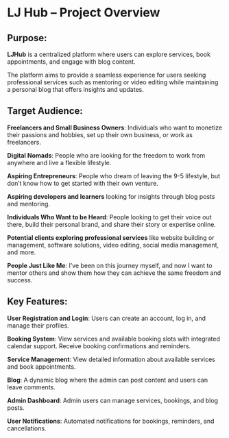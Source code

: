 # LJ Hub – Project Overview

## Purpose:

**LJHub** is a centralized platform where users can explore services, book appointments, and engage with blog content.

The platform aims to provide a seamless experience for users seeking professional services such as mentoring or video editing while maintaining a personal blog that offers insights and updates.

## Target Audience:

**Freelancers and Small Business Owners**: Individuals who want to monetize their passions and hobbies, set up their own business, or work as freelancers.

**Digital Nomads**: People who are looking for the freedom to work from anywhere and live a flexible lifestyle.

**Aspiring Entrepreneurs**: People who dream of leaving the 9-5 lifestyle, but don’t know how to get started with their own venture.

**Aspiring developers and learners** looking for insights through blog posts and mentoring.

**Individuals Who Want to be Heard**: People looking to get their voice out there, build their personal brand, and share their story or expertise online.

**Potential clients exploring professional services** like website building or management, software solutions, video editing, social media management, and more.

**People Just Like Me**: I’ve been on this journey myself, and now I want to mentor others and show them how they can achieve the same freedom and success.

## Key Features:

**User Registration and Login**:
Users can create an account, log in, and manage their profiles.

**Booking System**:
View services and available booking slots with integrated calendar support.
Receive booking confirmations and reminders.

**Service Management**:
View detailed information about available services and book appointments.

**Blog**:
A dynamic blog where the admin can post content and users can leave comments.

**Admin Dashboard**:
Admin users can manage services, bookings, and blog posts.

**User Notifications**:
Automated notifications for bookings, reminders, and cancellations.
